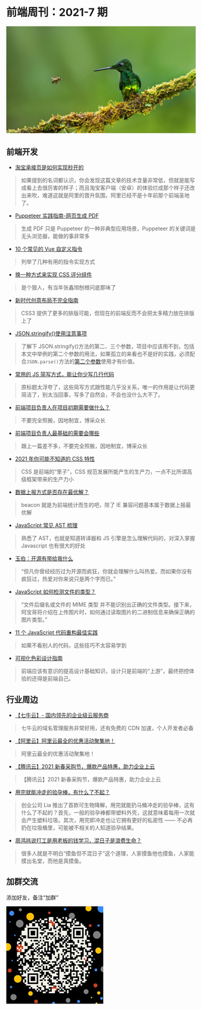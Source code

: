 # 前端周刊：2021-7 期

[![](/img/bing/20210625.png?imageView2/2/w/960)](https://cn.bing.com/search?q=皇辉蜂鸟)

## 前端开发

- [淘宝承接页是如何实现秒开的](https://mp.weixin.qq.com/s/O6daxmeTuLE1b7d9nTQiCw)

> 如果提到的名词都认识，你会发现这篇文章的技术含量非常低，但就是能写成看上去很厉害的样子；而且淘宝客户端（安卓）的体验烂成那个样子还改出来吹，难道这就是阿里的晋升氛围，阿里已经不是十年前那个前端圣地了。

- [Puppeteer 实践指南-网页生成 PDF](https://mp.weixin.qq.com/s/QRQ5KzrUAv2grDkSV6lqQA)

> 生成 PDF 只是 Puppeteer 的一种非典型应用场景，Puppeteer 的关键词是无头浏览器，能做的事非常多

- [10 个常见的 Vue 自定义指令](https://juejin.cn/post/6968996649515515917)

> 列举了几种有用的指令实现方式

- [换一种方式来实现 CSS 评分组件](https://segmentfault.com/a/1190000038877740)

> 是个狠人，有当年张鑫旭刨根问底那味了

- [新时代创意布局不完全指南](https://mp.weixin.qq.com/s/k_fw950BlhAZMLJVKWUwfw)

> CSS3 提供了更多的排版可能，但现在的前端反而不会把太多精力放在排版上了

- [JSON.stringify()使用注意事项](https://mp.weixin.qq.com/s/rhVgHl33LCNtELHKCs-xfQ)

> 了解下 JSON.stringify()方法的第二、三个参数，项目中应该用不到，包括本文中举例的第二个参数的用法，如果孤立的来看也不是好的实践，必须配合`JSON.parse()`方法的[第二个参数](https://developer.mozilla.org/en-US/docs/Web/JavaScript/Reference/Global_Objects/JSON/parse)使用才有价值。

- [常用的 JS 简写方式，能让你少写几行代码](https://mp.weixin.qq.com/s/ZOPFCKjO4Uv3Xcb2y71XtA)

> 原标题太浮夸了，这些简写方式跟性能几乎没关系，唯一的作用是让代码更简洁了，别太当回事，写多了自然会，不会也没什么大不了。

- [前端项目负责人在项目初期需要做什么？](https://juejin.cn/post/6968874442554343455)

> 不要完全照搬，因地制宜，博采众长

- [前端项目负责人最基础的需要会哪些](https://juejin.cn/post/6971116221521461262)

> 跟上一篇差不多，不要完全照搬，因地制宜，博采众长

- [2021 年你可能不知道的 CSS 特性](https://mp.weixin.qq.com/s/rEhGzBrkRyY_E250hpFLSQ)

> CSS 是前端的“里子”，CSS 规范发展所能产生的生产力，一点不比所谓高级框架带来的生产力小

- [数据上报方式是否存在最优解？](https://mp.weixin.qq.com/s/_3OSxMErTD2ZMNK7kf02LA)

> beacon 就是为前端统计而生的吧，除了 IE 兼容问题基本属于数据上报最优解

- [JavaScript 常见 AST 梳理](https://mp.weixin.qq.com/s?__biz=MzkzMTIzMDUwMg==&mid=2247484277&idx=1&sn=37d495374bd35f70c0f9f5e37d689452&utm_source=frontend-weekly.com)

> 熟悉了 AST，也就是知道转译器和 JS 引擎是怎么理解代码的，对深入掌握 Javascript 也有很大的好处

- [玉伯：开源有带给我什么](https://mp.weixin.qq.com/s/B2gfoxnPo0P0dY1DaIjehQ)

> “但凡你曾经经历过为开源而疯狂，你就会理解什么叫热爱。而如果你没有疯狂过，热爱对你来说只是两个字而已。”

- [JavaScript 如何检测文件的类型？](https://juejin.cn/post/6971935704938971173)

> “文件后缀名或文件的 MIME 类型 并不能识别出正确的文件类型。接下来，阿宝哥将介绍在上传图片时，如何通过读取图片的二进制信息来确保正确的图片类型。”

- [11 个 JavaScript 代码重构最佳实践](https://mp.weixin.qq.com/s/3uQeCVa_KUeXTrXdXME7hA)

> 如果不看别人的代码，这些技巧不太容易学到

- [可视化色彩设计指南](https://mp.weixin.qq.com/s/YFu98S05GGqord_ZJl0FvQ)

> 前端应该有意识的提高设计基础知识，设计只是前端的“上游”，最终把控体验的还得是前端自己。

## 行业周边

- [【七牛云】- 国内领先的企业级云服务商](https://marketing.qiniu.com/cps/redirect?redirect_id=4&cps_key=1hfwb75ib2jbm)

> 七牛云的域名管理服务非常好用，还有免费的 CDN 加速，个人开发者必备

- [【阿里云】阿里云最全的优惠活动聚集地！](https://www.aliyun.com/activity?source=5176.11533457&userCode=y31qmczl)

> 阿里云最全的优惠活动聚集地！

- [【腾讯云】2021 新春采购节，爆款产品特惠，助力企业上云](https://curl.qcloud.com/6TLg1x6p)

> 【腾讯云】2021 新春采购节，爆款产品特惠，助力企业上云

- [用完就能冲走的验孕棒，有什么了不起？](https://www.ifanr.com/1423747)

> 创业公司 Lia 推出了首款可生物降解，用完就能扔马桶冲走的验孕棒，这有什么了不起的？首先，一般的验孕棒都带塑料外壳，这就意味着每用一次就会产生塑料垃圾。其次，用完即冲走也让它拥有更好的私密性 —— 不必再扔在垃圾桶里，可能被不相关的人知道验孕结果。

- [周鸿祎说打工是用老板的钱学习，混日子是浪费生命？](https://mp.weixin.qq.com/s/CfKwXi6G08Eh1Eirg8HBaA)

> 很多人就是不明白“摸鱼但不混日子”这个道理，人家摸鱼他也摸鱼，人家能摸出名堂，而他是真摸鱼。

## 加群交流

添加好友，备注“加群”

![refned_x](/img/a/refined-x.jpg)
